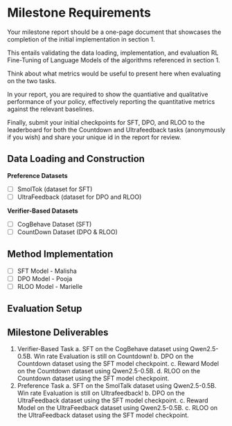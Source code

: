 # Milestone Requirements

Your milestone report should be a one-page document that showcases the completion of the initial implementation in section 1.

This entails validating the data loading, implementation, and evaluation RL Fine-Tuning of Language Models of the algorithms referenced in section 1.

Think about what metrics would be useful to present here when evaluating on the two tasks.

In your report, you are required to show the quantiative and qualitative performance of your policy,
effectively reporting the quantitative metrics against the relevant baselines.

Finally, submit your initial checkpoints for SFT, DPO, and RLOO to the leaderboard for both the Countdown and Ultrafeedback tasks (anonymously if you wish) and share your unique id in the report for review.

## Data Loading and Construction

**Preference Datasets**
* [ ] SmolTok (dataset for SFT)
* [ ] UltraFeedback (dataset for DPO and RLOO)

**Verifier-Based Datasets**
* [ ] CogBehave Dataset (SFT)
* [ ] CountDown Dataset (DPO & RLOO)

## Method Implementation
* [ ] SFT Model - Malisha
* [ ] DPO Model - Pooja
* [ ] RLOO Model - Marielle

## Evaluation Setup

## Milestone Deliverables
1. Verifier-Based Task
    a. SFT on the CogBehave dataset using Qwen2.5-0.5B. Win rate Evaluation is still on Countdown!
    b. DPO on the Countdown dataset using the SFT model checkpoint.
    c. Reward Model on the Countdown dataset using Qwen2.5-0.5B.
    d. RLOO on the Countdown dataset using the SFT model checkpoint.
2. Preference Task
    a. SFT on the SmolTalk dataset using Qwen2.5-0.5B. Win rate Evaluation is still on Ultrafeedback!
    b. DPO on the UltraFeedback dataset using the SFT model checkpoint.
    c. Reward Model on the UltraFeedback dataset using Qwen2.5-0.5B.
    c. RLOO on the UltraFeedback dataset using the SFT model checkpoint.

